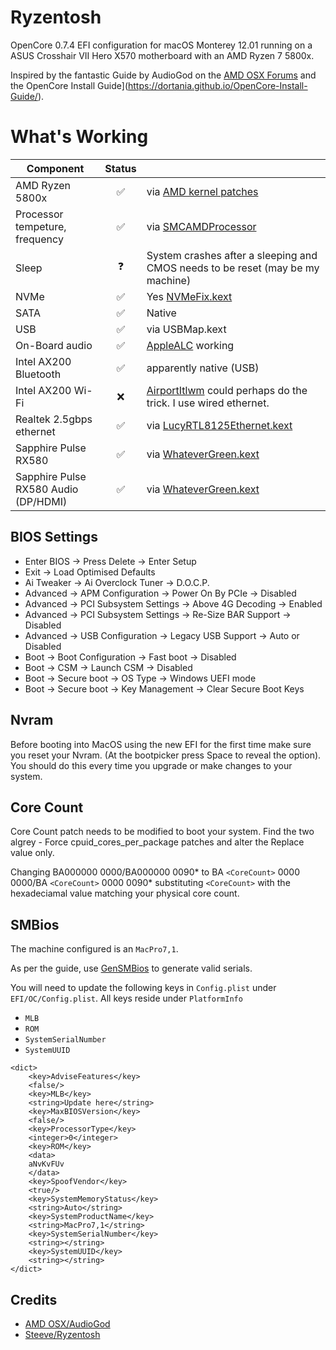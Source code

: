 # Ryzentosh

OpenCore 0.7.4 EFI configuration for macOS Monterey 12.01 running on a ASUS Crosshair VII Hero X570 motherboard with an
AMD Ryzen 7 5800x.

Inspired by the fantastic Guide by AudioGod on the [AMD OSX Forums](https://forum.amd-osx.com/index.php?threads/audiogods-asus-rog-strix-x570-e-gaming-big-sur-monterey-beta-opencore-0-7-4-efi.1685/)
and the OpenCore Install Guide](https://dortania.github.io/OpenCore-Install-Guide/).

# What's Working

| Component                             | Status |                                                                                                              |
|---------------------------------------|:------:|:-------------------------------------------------------------------------------------------------------------|
| AMD Ryzen 5800x                       | ✅     | via [AMD kernel patches](https://github.com/AMD-OSX/AMD_Vanilla/tree/opencore)                               |
| Processor tempeture, frequency        | ✅     | via [SMCAMDProcessor](https://github.com/trulyspinach/SMCAMDProcessor)                                       |
| Sleep                                 | ❓     | System crashes after a sleeping and CMOS needs to be reset (may be my machine)                               |
| NVMe                                  | ✅     | Yes [NVMeFix.kext](https://github.com/acidanthera/NVMeFix)                                                   |
| SATA                                  | ✅     | Native                                                                                                       |
| USB                                   | ✅     | via USBMap.kext                                                                                              |
| On-Board audio                        | ✅     | [AppleALC](https://github.com/acidanthera/AppleALC) working                                                  |
| Intel AX200 Bluetooth                 | ✅     | apparently native (USB)                                                                                      |
| Intel AX200 Wi-Fi                     | ❌     | [AirportItlwm](https://github.com/OpenIntelWireless/itlwm) could perhaps do the trick. I use wired ethernet. |
| Realtek 2.5gbps ethernet              | ✅     | via [LucyRTL8125Ethernet.kext](https://github.com/Mieze/LucyRTL8125Ethernet)                                 |
| Sapphire Pulse RX580                  | ✅     | via [WhateverGreen.kext](https://github.com/acidanthera/WhateverGreen)                                       |
| Sapphire Pulse RX580  Audio (DP/HDMI) | ✅     | via [WhateverGreen.kext](https://github.com/acidanthera/WhateverGreen)                                       |

## BIOS Settings

- Enter BIOS -> Press Delete -> Enter Setup
- Exit -> Load Optimised Defaults
- Ai Tweaker -> Ai Overclock Tuner -> D.O.C.P.
- Advanced -> APM Configuration -> Power On By PCIe -> Disabled
- Advanced -> PCI Subsystem Settings -> Above 4G Decoding -> Enabled
- Advanced -> PCI Subsystem Settings -> Re-Size BAR Support -> Disabled
- Advanced -> USB Configuration -> Legacy USB Support -> Auto or Disabled
- Boot -> Boot Configuration -> Fast boot -> Disabled
- Boot -> CSM -> Launch CSM -> Disabled
- Boot -> Secure boot -> OS Type -> Windows UEFI mode
- Boot -> Secure boot -> Key Management -> Clear Secure Boot Keys

## Nvram
Before booting into MacOS using the new EFI for the first time make sure you reset your Nvram. (At the bootpicker press 
Space to reveal the option). You should do this every time you upgrade or make changes to your system.


## Core Count
Core Count patch needs to be modified to boot your system. Find the two algrey - Force cpuid_cores_per_package patches 
and alter the Replace value only.

Changing BA000000 0000/BA000000 0090* to BA `<CoreCount>` 0000 0000/BA `<CoreCount>` 0000 0090* substituting 
`<CoreCount>` with the hexadeciamal value matching your physical core count.

## SMBios

The machine configured is an `MacPro7,1`.

As per the guide, use [GenSMBios](https://github.com/corpnewt/GenSMBIOS) to generate valid serials.

You will need to update the following keys in `Config.plist` under `EFI/OC/Config.plist`. All keys reside under 
`PlatformInfo`

- `MLB`    
- `ROM`
- `SystemSerialNumber`
- `SystemUUID`


```
<dict>
    <key>AdviseFeatures</key>
    <false/>
    <key>MLB</key>
    <string>Update here</string>
    <key>MaxBIOSVersion</key>
    <false/>
    <key>ProcessorType</key>
    <integer>0</integer>
    <key>ROM</key>
    <data>
    aNvKvFUv
    </data>
    <key>SpoofVendor</key>
    <true/>
    <key>SystemMemoryStatus</key>
    <string>Auto</string>
    <key>SystemProductName</key>
    <string>MacPro7,1</string>
    <key>SystemSerialNumber</key>
    <string></string>
    <key>SystemUUID</key>
    <string></string>
</dict>
```

## Credits

- [AMD OSX/AudioGod](https://forum.amd-osx.com/index.php?threads/audiogods-asus-rog-strix-x570-e-gaming-big-sur-monterey-beta-opencore-0-7-4-efi.1685/)
- [Steeve/Ryzentosh](https://github.com/steeve/ryzentosh/blob/master/README.md)

